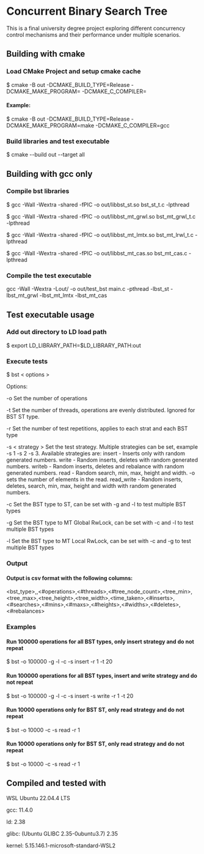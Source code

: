 # Concurrent Binary Search Tree

This is a final university degree project exploring different concurrency control mechanisms and their performance under
multiple scenarios.

## Building with cmake

### Load CMake Project and setup cmake cache

$ cmake -B out -DCMAKE_BUILD_TYPE=Release -DCMAKE_MAKE_PROGRAM=<yourmakegen> -DCMAKE_C_COMPILER=<yourccompiler>

#### Example:

$ cmake -B out -DCMAKE_BUILD_TYPE=Release -DCMAKE_MAKE_PROGRAM=make -DCMAKE_C_COMPILER=gcc

### Build libraries and test executable

$ cmake --build out --target all

## Building with gcc only

### Compile bst libraries

$ gcc -Wall -Wextra -shared -fPIC -o out/libbst_st.so bst_st_t.c -lpthread

$ gcc -Wall -Wextra -shared -fPIC -o out/libbst_mt_grwl.so bst_mt_grwl_t.c -lpthread

$ gcc -Wall -Wextra -shared -fPIC -o out/libbst_mt_lmtx.so bst_mt_lrwl_t.c -lpthread

$ gcc -Wall -Wextra -shared -fPIC -o out/libbst_mt_cas.so bst_mt_cas.c -lpthread

### Compile the test executable

gcc -Wall -Wextra -Lout/ -o out/test_bst main.c -pthread -lbst_st -lbst_mt_grwl -lbst_mt_lmtx -lbst_mt_cas

## Test executable usage

### Add out directory to LD load path

$ export LD_LIBRARY_PATH=$LD_LIBRARY_PATH:out

### Execute tests
$ bst < options >

Options:

-o Set the number of operations

-t Set the number of threads, operations are evenly distributed. Ignored for BST ST type.

-r Set the number of test repetitions, applies to each strat and each BST type

-s < strategy > Set the test strategy. Multiple strategies can be set, example -s 1 -s 2 -s 3. Available strategies are:
   insert     - Inserts only with random generated numbers.
   write      - Random inserts, deletes with random generated numbers.
   writeb     - Random inserts, deletes and rebalance with random generated numbers.
   read       - Random search, min, max, height and width. -o sets the number of elements in the read.
   read_write - Random inserts, deletes, search, min, max, height and width with random generated numbers.

-c Set the BST type to ST, can be set with -g and -l to test multiple BST types

-g Set the BST type to MT Global RwLock, can be set with -c and -l to test multiple BST types

-l Set the BST type to MT Local RwLock, can be set with -c and -g to test multiple BST types

### Output
#### Output is csv format with the following columns:
<bst_type>,<strategy>,<#operations>,<#threads>,<#tree_node_count>,<tree_min>,<tree_max>,<tree_height>,<tree_width>,<time_taken>,<#inserts>,<#searches>,<#mins>,<#maxs>,<#heights>,<#widths>,<#deletes>,<#rebalances>

### Examples
#### Run 100000 operations for all BST types, only insert strategy and do not repeat
$ bst -o 100000 -g -l -c -s insert -r 1 -t 20

#### Run 100000 operations for all BST types, insert and write strategy and do not repeat
$ bst -o 100000 -g -l -c -s insert -s write -r 1 -t 20

#### Run 10000 operations only for BST ST, only read strategy and do not repeat
$ bst -o 10000 -c -s read -r 1

#### Run 10000 operations only for BST ST, only read strategy and do not repeat
$ bst -o 10000 -c -s read -r 1

## Compiled and tested with
WSL Ubuntu 22.04.4 LTS

gcc: 11.4.0

ld: 2.38

glibc: (Ubuntu GLIBC 2.35-0ubuntu3.7) 2.35

kernel: 5.15.146.1-microsoft-standard-WSL2

